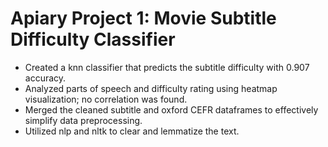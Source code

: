 # Apiary Project 1: Movie Subtitle Difficulty Classifier

- Created a knn classifier that predicts the subtitle difficulty with 0.907 accuracy.
- Analyzed parts of speech and difficulty rating using heatmap visualization; no correlation was found.
- Merged the cleaned subtitle and oxford CEFR dataframes to effectively simplify data preprocessing.
- Utilized nlp and nltk to clear and lemmatize the text. 
